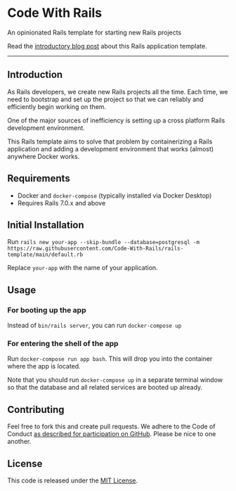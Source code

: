 # Code With Rails

An opinionated Rails template for starting new Rails projects

Read the [introductory blog post](https://codewithrails.com/rails-docker) about this Rails application template.

---

## Introduction

As Rails developers, we create new Rails projects all the time. Each time, we need to bootstrap and set up the project so that we can reliably and efficiently begin working on them.

One of the major sources of inefficiency is setting up a cross platform Rails development environment.

This Rails template aims to solve that problem by containerizing a Rails application and adding a development environment that works (almost) anywhere Docker works.

## Requirements
- Docker and `docker-compose` (typically installed via Docker Desktop)
- Requires Rails 7.0.x and above

## Initial Installation

Run `rails new your-app --skip-bundle --database=postgresql -m https://raw.githubusercontent.com/Code-With-Rails/rails-template/main/default.rb`

Replace `your-app` with the name of your application.

## Usage

### For booting up the app

Instead of `bin/rails server`, you can run `docker-compose up`

### For entering the shell of the app

Run `docker-compose run app bash`. This will drop you into the container where the app is located.

Note that you should run `docker-compose up` in a separate terminal window so that the database and all related services are booted up already.

## Contributing

Feel free to fork this and create pull requests. We adhere to the Code of Conduct [as described for participation on GitHub](https://docs.github.com/en/site-policy/github-terms/github-event-code-of-conduct). Please be nice to one another.

## License

This code is released under the [MIT License](https://opensource.org/licenses/MIT).
